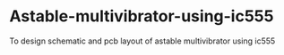 # Astable-multivibrator-using-ic555
To design schematic and pcb layout of astable multivibrator using ic555
